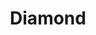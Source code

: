 ---
templateKey: blog-post
featuredpost: false
featuredimage: /assets/Diamond.png
title: Diamond
description: Mineral
testfield: 144
---